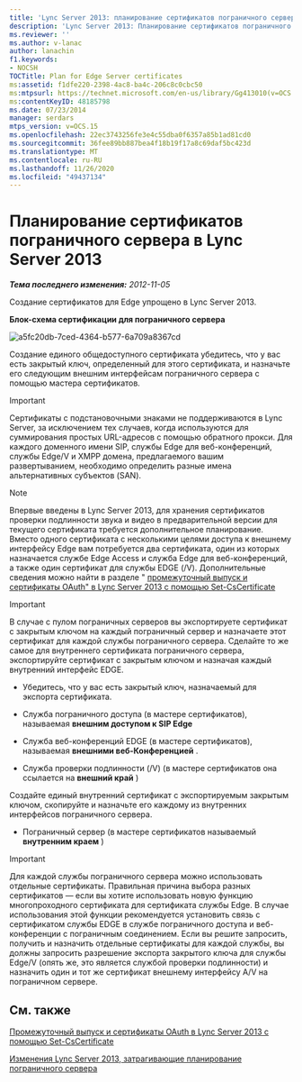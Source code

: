 ```yaml
---
title: 'Lync Server 2013: планирование сертификатов пограничного сервера'
description: 'Lync Server 2013: Планирование сертификатов пограничного сервера.'
ms.reviewer: ''
ms.author: v-lanac
author: lanachin
f1.keywords:
- NOCSH
TOCTitle: Plan for Edge Server certificates
ms:assetid: f1dfe220-2398-4ac8-ba4c-206c8c0cbc50
ms:mtpsurl: https://technet.microsoft.com/en-us/library/Gg413010(v=OCS.15)
ms:contentKeyID: 48185798
ms.date: 07/23/2014
manager: serdars
mtps_version: v=OCS.15
ms.openlocfilehash: 22ec3743256fe3e4c55dba0f6357a85b1ad81cd0
ms.sourcegitcommit: 36fee89bb887bea4f18b19f17a8c69daf5bc423d
ms.translationtype: MT
ms.contentlocale: ru-RU
ms.lasthandoff: 11/26/2020
ms.locfileid: "49437134"
---
```

# <a name="plan-for-edge-server-certificates-in-lync-server-2013"></a>Планирование сертификатов пограничного сервера в Lync Server 2013

<div data-xmlns="http://www.w3.org/1999/xhtml">

<div class="topic" data-xmlns="http://www.w3.org/1999/xhtml" data-msxsl="urn:schemas-microsoft-com:xslt" data-cs="https://msdn.microsoft.com/">

<div data-asp="https://msdn2.microsoft.com/asp">



</div>

<div id="mainSection">

<div id="mainBody">

<span> </span>

_**Тема последнего изменения:** 2012-11-05_

Создание сертификатов для Edge упрощено в Lync Server 2013.

**Блок-схема сертификации для пограничного сервера**

![a5fc20db-7ced-4364-b577-6a709a8367cd](images/Gg413010.a5fc20db-7ced-4364-b577-6a709a8367cd(OCS.15).jpg "a5fc20db-7ced-4364-b577-6a709a8367cd")

Создание единого общедоступного сертификата убедитесь, что у вас есть закрытый ключ, определенный для этого сертификата, и назначьте его следующим внешним интерфейсам пограничного сервера с помощью мастера сертификатов.

<div>


> [!IMPORTANT]  
> Сертификаты с подстановочными знаками не поддерживаются в Lync Server, за исключением тех случаев, когда используются для суммирования простых URL-адресов с помощью обратного прокси. Для каждого доменного имени SIP, службы Edge для веб-конференций, службы Edge/V и XMPP домена, предлагаемого вашим развертыванием, необходимо определить разные имена альтернативных субъектов (SAN).



</div>

<div>


> [!NOTE]  
> Впервые введены в Lync Server 2013, для хранения сертификатов проверки подлинности звука и видео в предварительной версии для текущего сертификата требуется дополнительное планирование. Вместо одного сертификата с несколькими целями доступа к внешнему интерфейсу Edge вам потребуется два сертификата, один из которых назначается службе Edge Access и служба Edge для веб-конференций, а также один сертификат для службы EDGE (/V). Дополнительные сведения можно найти в разделе " <A href="lync-server-2013-staging-av-and-oauth-certificates-using-roll-in-https://docs.microsoft.com/powershell/module/skype/Set-CsCertificate">промежуточный выпуск и сертификаты OAuth" в Lync Server 2013 с помощью Set-CsCertificate</A>



</div>

<div>


> [!IMPORTANT]  
> В случае с пулом пограничных серверов вы экспортируете сертификат с закрытым ключом на каждый пограничный сервер и назначаете этот сертификат для каждой службы пограничного сервера. Сделайте то же самое для внутреннего сертификата пограничного сервера, экспортируйте сертификат с закрытым ключом и назначая каждый внутренний интерфейс EDGE.



</div>

  - Убедитесь, что у вас есть закрытый ключ, назначаемый для экспорта сертификата.

  - Служба пограничного доступа (в мастере сертификатов), называемая **внешним доступом к SIP Edge**

  - Служба веб-конференций EDGE (в мастере сертификатов), называемая **внешними веб-Конференцией** .

  - Служба проверки подлинности (/V) (в мастере сертификатов она ссылается на **внешний край** )

Создайте единый внутренний сертификат с экспортируемым закрытым ключом, скопируйте и назначьте его каждому из внутренних интерфейсов пограничного сервера.

  - Пограничный сервер (в мастере сертификатов называемый **внутренним краем** )

<div>


> [!IMPORTANT]  
> Для каждой службы пограничного сервера можно использовать отдельные сертификаты. Правильная причина выбора разных сертификатов — если вы хотите использовать новую функцию многопроходного сертификата для сертификата службы Edge. В случае использования этой функции рекомендуется установить связь с сертификатом службы EDGE в службе пограничного доступа и веб-конференции с пограничным соединением. Если вы решите запросить, получить и назначить отдельные сертификаты для каждой службы, вы должны запросить разрешение экспорта закрытого ключа для службы Edge/V (опять же, это является службой проверки подлинности) и назначить один и тот же сертификат внешнему интерфейсу A/V на пограничном сервере.



</div>

<div>

## <a name="see-also"></a>См. также


[Промежуточный выпуск и сертификаты OAuth в Lync Server 2013 с помощью Set-CsCertificate](lync-server-2013-staging-av-and-oauth-certificates-using-roll-in-https://docs.microsoft.com/powershell/module/skype/Set-CsCertificate)  


[Изменения Lync Server 2013, затрагивающие планирование пограничного сервера](lync-server-2013-changes-in-lync-server-that-affect-edge-server-planning.md)  
  

</div>

</div>

<span> </span>

</div>

</div>

</div>

